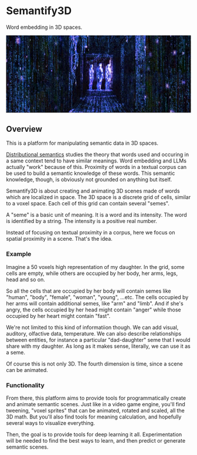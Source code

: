 # Semantify3D

Word embedding in 3D spaces.

![blue matrix](https://raw.githubusercontent.com/botbreeder/Semantify3D/main/bm.jpg)

## Overview

This is a platform for manipulating semantic data in 3D spaces.

[Distributional semantics](https://en.wikipedia.org/wiki/Distributional_semantics) studies the theory that words used and occuring in a same context tend to have similar meanings. Word embedding and LLMs actually "work" because of this. Proximity of words in a textual corpus can be used to build a semantic knowledge of these words. This semantic knowledge, though, is obviously not grounded on anything but itself.

Semantify3D is about creating and animating 3D scenes made of words which are localized in space. The 3D space is a discrete grid of cells, similar to a voxel space. Each cell of this grid can contain several "semes".

A "seme" is a basic unit of meaning. It is a word and its intensity. The word is identified by a string. The intensity is a positive real number.

Instead of focusing on textual proximity in a corpus, here we focus on spatial proximity in a scene. That's the idea.

### Example

Imagine a 50 voxels high representation of my daughter. In the grid, some cells are empty, while others are occupied by her body, her arms, legs, head and so on.

So all the cells that are occupied by her body will contain semes like "human", "body", "female", "woman", "young", ...etc. The cells occupied by her arms will contain additional semes, like "arm" and "limb". And if she's angry, the cells occupied by her head might contain "anger" while those occupied by her heart might contain "fast". 

We're not limited to this kind of informatiion though. We can add visual, auditory, olfactive data, temperature. We can also describe relationships between entities, for instance a particular "dad-daughter" seme that I would share with my daughter. As long as it makes sense, literally, we can use it as a seme.

Of course this is not only 3D. The fourth dimension is time, since a scene can be animated.

### Functionality

From there, this platform aims to provide tools for programmatically create and animate semantic scenes. Just like in a video game engine, you'll find tweening, "voxel sprites" that can be animated, rotated and scaled, all the 3D math. But you'll also find tools for meaning calculation, and hopefully several ways to visualize everything.

Then, the goal is to provide tools for deep learning it all. Experimentation will be needed to find the best ways to learn, and then predict or generate semantic scenes.


